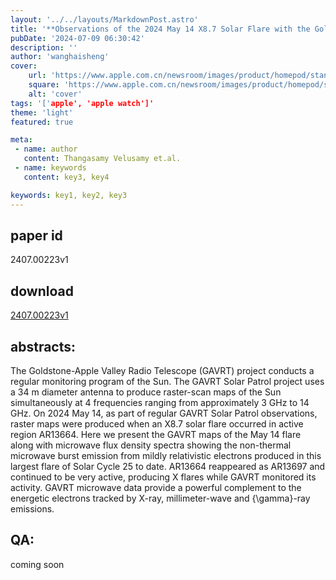 ```yaml
---
layout: '../../layouts/MarkdownPost.astro'
title: '**Observations of the 2024 May 14 X8.7 Solar Flare with the Goldstone-Apple Valley Radio Telescope (GAVRT)**'
pubDate: '2024-07-09 06:30:42'
description: ''
author: 'wanghaisheng'
cover:
    url: 'https://www.apple.com.cn/newsroom/images/product/homepod/standard/Apple-HomePod-hero-230118_big.jpg.large_2x.jpg'
    square: 'https://www.apple.com.cn/newsroom/images/product/homepod/standard/Apple-HomePod-hero-230118_big.jpg.large_2x.jpg'
    alt: 'cover'
tags: '['apple', 'apple watch']' 
theme: 'light'
featured: true

meta:
 - name: author
   content: Thangasamy Velusamy et.al.
 - name: keywords
   content: key3, key4

keywords: key1, key2, key3
---
```


## paper id
2407.00223v1
## download
[2407.00223v1](http://arxiv.org/abs/2407.00223v1)
## abstracts:
The Goldstone-Apple Valley Radio Telescope (GAVRT) project conducts a regular monitoring program of the Sun. The GAVRT Solar Patrol project uses a 34 m diameter antenna to produce raster-scan maps of the Sun simultaneously at 4 frequencies ranging from approximately 3 GHz to 14 GHz. On 2024 May 14, as part of regular GAVRT Solar Patrol observations, raster maps were produced when an X8.7 solar flare occurred in active region AR13664. Here we present the GAVRT maps of the May 14 flare along with microwave flux density spectra showing the non-thermal microwave burst emission from mildly relativistic electrons produced in this largest flare of Solar Cycle 25 to date. AR13664 reappeared as AR13697 and continued to be very active, producing X flares while GAVRT monitored its activity. GAVRT microwave data provide a powerful complement to the energetic electrons tracked by X-ray, millimeter-wave and {\gamma}-ray emissions.
## QA:
coming soon
